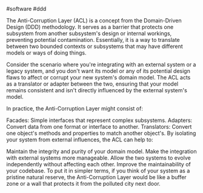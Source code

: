 #software #ddd

The Anti-Corruption Layer (ACL) is a concept from the Domain-Driven Design (DDD) methodology. It serves as a barrier that protects one subsystem from another subsystem's design or internal workings, preventing potential contamination. Essentially, it is a way to translate between two bounded contexts or subsystems that may have different models or ways of doing things.

Consider the scenario where you're integrating with an external system or a legacy system, and you don't want its model or any of its potential design flaws to affect or corrupt your new system's domain model. The ACL acts as a translator or adapter between the two, ensuring that your model remains consistent and isn't directly influenced by the external system's model.

In practice, the Anti-Corruption Layer might consist of:

Facades: Simple interfaces that represent complex subsystems.
Adapters: Convert data from one format or interface to another.
Translators: Convert one object's methods and properties to match another object's.
By isolating your system from external influences, the ACL can help to:

Maintain the integrity and purity of your domain model.
Make the integration with external systems more manageable.
Allow the two systems to evolve independently without affecting each other.
Improve the maintainability of your codebase.
To put it in simpler terms, if you think of your system as a pristine natural reserve, the Anti-Corruption Layer would be like a buffer zone or a wall that protects it from the polluted city next door.




